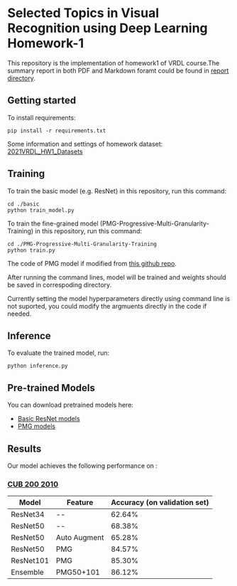 # Selected Topics in Visual Recognition using Deep Learning Homework-1

This repository is the implementation of homework1 of VRDL course.The summary report in both PDF and Markdown foramt could be found in [report directory](./report/).

## Getting started

To install requirements:

```setup
pip install -r requirements.txt
```

Some information and settings of homework dataset: [2021VRDL_HW1_Datasets](https://drive.google.com/drive/folders/1_Rse7MY17IyGIzh8MSuBYpsj3wTVIVRT?usp=sharing)

## Training

To train the basic model (e.g. ResNet) in this repository, run this command:

```train
cd ./basic
python train_model.py
```

To train the fine-grained model (PMG-Progressive-Multi-Granularity-Training) in this repository, run this command:

```train
cd ./PMG-Progressive-Multi-Granularity-Training
python train.py
```
The code of PMG model if modified from [this github repo](https://github.com/PRIS-CV/PMG-Progressive-Multi-Granularity-Training).

After running the command lines, model will be trained and weights should be saved in correspoding directory.

Currently setting the model hyperparameters directly using command line is not suported, you could modify the argmuents directly in the code if needed.

## Inference

To evaluate the trained model, run:

```eval
python inference.py
```

## Pre-trained Models

You can download pretrained models here:

- [Basic ResNet models](https://drive.google.com/drive/folders/1wQNTbyEp4MGtue5klYhk41QmEhSw3abW?usp=sharing)
- [PMG models](https://drive.google.com/drive/folders/1KpC4Ckc-aoZBG2vZbc7rMr_rYhkxaFhG?usp=sharing)


## Results
Our model achieves the following performance on :
### [CUB 200 2010](http://www.vision.caltech.edu/visipedia/CUB-200.html)

| Model | Feature | Accuracy (on validation set) |
| -------- | -------- | -------- |
| ResNet34     | --     | 62.64%     |
| ResNet50     | --     | 68.38%     |
| ResNet50     | Auto Augment     | 65.28%     |
| ResNet50     | PMG     | 84.57%     |
| ResNet101     | PMG     | 85.30%     |
| Ensemble     | PMG50+101     | 86.12%     |
